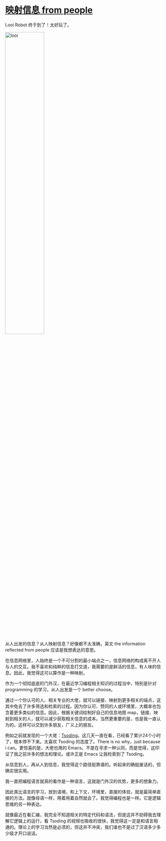 # [映射信息 from people](https://github.com/VandeeFeng/gitmemo/issues/32)

Looi Robot 终于到了！太好玩了。

<img alt='looi' src='https://github.com/user-attachments/assets/5394b544-9723-44d3-8a30-65071463371c' width='50%'>

从人出发的信息？从人映射信息？好像都不太准确，英文 the information reflected from people 应该是我想表达的意思。

在信息网络里，人始终是一个不可分割的最小端点之一，信息网络的构成离不开人与人的交互。我不喜欢和纯粹的信息打交道，我需要的是鲜活的信息，有人味的信息。因此，我觉得这可以算作是一种映射。

作为一个彻彻底底的门外汉，在最近学习编程相关知识的过程当中，特别是针对 programming 的学习，从人出发是一个 better choose。

通过一个你认可的人、相关专业的大佬，就可以链接、映射到更多相关的端点，这其中免去了许多筛选和检索的过程。因为你认可、赞同的人或环境里，大概率也包含着更多类似的信息。因此，根据关键词绘制好自己的信息地图 map，链接、映射到相关的人，就可以减少获取相关信息的成本。当然更重要的是，也是我一直认为的，这样可以交到许多朋友，广义上的朋友。

例如之前就发现的一个大佬：[Tsoding](https://www.youtube.com/@TsodingDaily)。这几天一直在看，已经看了累计24个小时了，根本停不下来。太喜欢 Tsoding 的态度了。There is no why，just because i can。更惊喜的是，大佬也用的 Emacs。不是在寻求一种认同，而是觉得，这印证了我之前许多的想法和理论。或许正是 Emacs 让我检索到了 Tsoding。

从信息到人，再从人到信息，我觉得这个路径挺靠谱的。听起来的确挺废话的，但确实很实用。

我一直把编程语言就真的看作是一种语言，这就是门外汉的优势，更多的想象力。

因此类比语言的学习，放到语境，和上下文，环境里，直接的体验，就是最简单直接的方法。就像母语一样，用着用着自然就会了。我觉得编程也是一样。它是逻辑思维的另一种表达。

就像最近在看汇编，我完全不知道相关的特定代码和语法，但是这并不妨碍我去理解它逻辑上的运行，看 Tsoding 的视频也吸收的很快，我觉得这一定是和语言相通的。理论上的学习当然是必须的，但这并不冲突，我们谁也不是过了汉语多少多少级才开口说话。